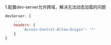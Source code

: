   1.配置dev-server允许跨域，解决无法动态加载的问题
```javascript
devServer: {
    ...
    headers: {
        'Access-Control-Allow-Origin': '*'
    }
}
```